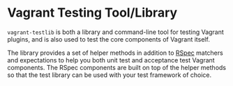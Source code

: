 # Vagrant Testing Tool/Library

`vagrant-testlib` is both a library and command-line tool for testing
Vagrant plugins, and is also used to test the core components of Vagrant
itself.

The library provides a set of helper methods in addition to
[RSpec](https://github.com/rspec/rspec) matchers and expectations to help
you both unit test and acceptance test Vagrant components. The RSpec
components are built on top of the helper methods so that the test library
can be used with your test framework of choice.

